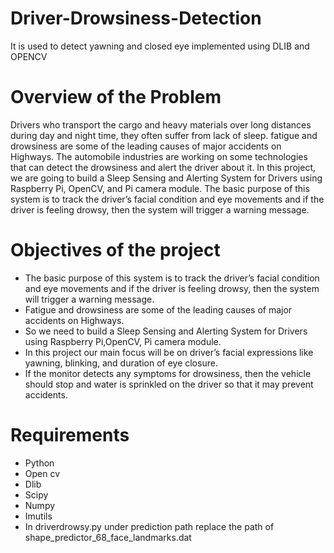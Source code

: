 # Driver-Drowsiness-Detection
It is used to detect yawning and closed eye implemented using DLIB and OPENCV

# Overview of the Problem
Drivers who transport the cargo and heavy materials over long distances during day and night time, they often suffer from lack of sleep. fatigue and drowsiness are some of the leading causes of major accidents on Highways. The automobile industries are working on some technologies that can detect the drowsiness and alert the driver about it.
In this project, we are going to build a Sleep Sensing and Alerting System for Drivers using Raspberry Pi, OpenCV, and Pi camera module. The basic purpose of this system is to track the driver’s facial condition and eye movements and if the driver is feeling drowsy, then the system will trigger a warning message. 

# Objectives of the project
* The basic purpose of this system is to track the driver’s facial condition and eye movements and if the driver is feeling drowsy, then the system will trigger a warning message. 
* Fatigue and drowsiness are some of the leading causes of major accidents on Highways.
* So we need to build a Sleep Sensing and Alerting System for Drivers using Raspberry Pi,OpenCV, Pi camera module.
* In this project our main focus will be on driver’s facial expressions like yawning, blinking, and duration of eye closure.
* If the monitor detects any symptoms for drowsiness, then the vehicle should stop and water is sprinkled on the driver so that it may prevent accidents. 
# Requirements
* Python
* Open cv
* Dlib
* Scipy
* Numpy
* Imutils
* In driverdrowsy.py under prediction path replace the path of shape_predictor_68_face_landmarks.dat
